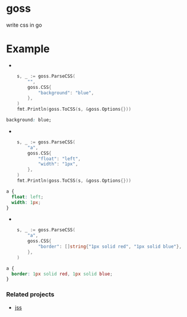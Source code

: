 # goss
write css in go

# Example

-
```go
	s, _ := goss.ParseCSS(
		"",
		goss.CSS{
			"background": "blue",
		},
	)
	fmt.Println(goss.ToCSS(s, &goss.Options{}))
```
```css
background: blue;
```

- 
```go
	s, _ := goss.ParseCSS(
		"a",
		goss.CSS{
			"float": "left",
			"width": "1px",
		},
	)
    fmt.Println(goss.ToCSS(s, &goss.Options{}))
```
```css
a {
  float: left;
  width: 1px;
}
```

-

```go
	s, _ := goss.ParseCSS(
		"a",
		goss.CSS{
			"border": []string{"1px solid red", "1px solid blue"},
		},
    )
```

```css
a {
  border: 1px solid red, 1px solid blue;
}
```

### Related  projects

- [jss](https://github.com/cssinjs/jss)
